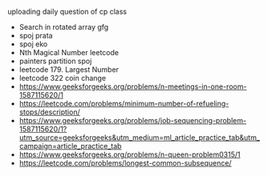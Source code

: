 uploading daily question of cp class
- Search in rotated array gfg
- spoj prata
- spoj eko
- Nth Magical Number leetcode
- painters partition spoj
- leetcode 179. Largest Number
- leetcode 322 coin change
- https://www.geeksforgeeks.org/problems/n-meetings-in-one-room-1587115620/1
- https://leetcode.com/problems/minimum-number-of-refueling-stops/description/
- https://www.geeksforgeeks.org/problems/job-sequencing-problem-1587115620/1?utm_source=geeksforgeeks&utm_medium=ml_article_practice_tab&utm_campaign=article_practice_tab
- https://www.geeksforgeeks.org/problems/n-queen-problem0315/1
- https://leetcode.com/problems/longest-common-subsequence/